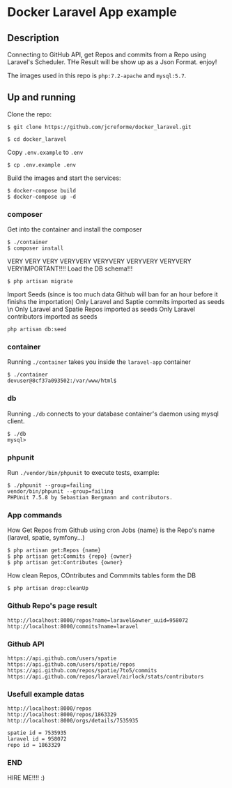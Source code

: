 # Docker Laravel App example

## Description
Connecting to GitHub API, get Repos and commits from a Repo using Laravel's Scheduler.
THe Result will be show up as a Json Format. enjoy!

The images used in this repo is `php:7.2-apache` and `mysql:5.7`.

## Up and running
Clone the repo:
```
$ git clone https://github.com/jcreforme/docker_laravel.git

$ cd docker_laravel
```
Copy `.env.example` to `.env`
```
$ cp .env.example .env 
```

Build the images and start the services:
```
$ docker-compose build
$ docker-compose up -d
```

### composer 
Get into the container and install the composer
```
$ ./container
$ composer install
```

VERY VERY VERY VERYVERY VERYVERY VERYVERY VERYVERY VERYIMPORTANT!!!! 
Load the DB schema!!!
```
$ php artisan migrate
```
Import Seeds (since is too much data Github will ban for an hour before it finishs the importation)
Only Laravel and Saptie commits imported as seeds \n
Only Laravel and Spatie Repos imported as seeds
Only Laravel contributors imported as seeds
```
php artisan db:seed
```


### container
Running `./container` takes you inside the `laravel-app` container
```
$ ./container
devuser@8cf37a093502:/var/www/html$
```
### db
Running `./db` connects to your database container's daemon using mysql client.
```
$ ./db
mysql>
```

### phpunit
Run `./vendor/bin/phpunit` to execute tests, example:
```
$ ./phpunit --group=failing
vendor/bin/phpunit --group=failing
PHPUnit 7.5.8 by Sebastian Bergmann and contributors.
```

### App commands
How Get Repos from Github using cron Jobs {name} is the Repo's name (laravel, spatie, symfony...)
```
$ php artisan get:Repos {name}
$ php artisan get:Commits {repo} {owner}
$ php artisan get:Contributes {owner}
```

How clean Repos, COntributes and Commmits tables form the DB
```
$ php artisan drop:cleanUp
```

### Github Repo's page result
```
http://localhost:8000/repos?name=laravel&owner_uuid=958072
http://localhost:8000/commits?name=laravel
```

### Github API
```
https://api.github.com/users/spatie
https://api.github.com/users/spatie/repos
https://api.github.com/repos/spatie/7to5/commits
https://api.github.com/repos/laravel/airlock/stats/contributors
```

### Usefull example datas
```
http://localhost:8000/repos
http://localhost:8000/repos/1863329
http://localhost:8000/orgs/details/7535935

spatie id = 7535935
laravel id = 958072
repo id = 1863329
```

### END 
HIRE ME!!!! :)


